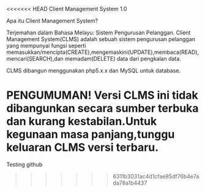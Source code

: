 <<<<<<< HEAD
Client Management System 1.0

Apa itu Client Management System?

Terjemahan dalam Bahasa Melayu: Sistem Pengurusan Pelanggan.
Client Management System(CLMS) adalah sebuah sistem pengurusan pelanggan yang mempunyai fungsi seperti memasukkan/mencipta(CREATE),mengemaskini(UPDATE),membaca(READ),mencari(SEARCH),dan memadam(DELETE) data dari pengkalan data.

CLMS dibangun menggunakan php5.x.x dan MySQL untuk database.

PENGUMUMAN!
Versi CLMS ini tidak dibangunkan secara sumber terbuka dan kurang kestabilan.Untuk kegunaan masa panjang,tunggu keluaran CLMS versi terbaru.
=======
Testing github
>>>>>>> 6311b3031ac4d1cfae85df76b4e7ada78a1b4437
